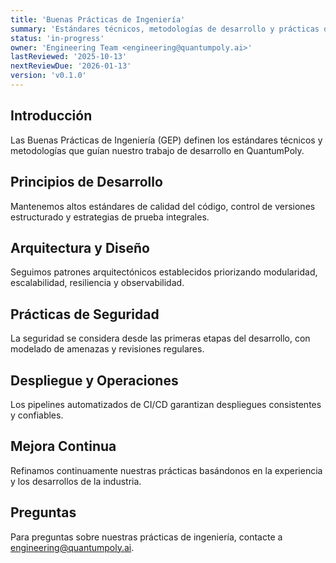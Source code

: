 ```yaml
---
title: 'Buenas Prácticas de Ingeniería'
summary: 'Estándares técnicos, metodologías de desarrollo y prácticas de aseguramiento de calidad que guían nuestro trabajo de ingeniería.'
status: 'in-progress'
owner: 'Engineering Team <engineering@quantumpoly.ai>'
lastReviewed: '2025-10-13'
nextReviewDue: '2026-01-13'
version: 'v0.1.0'
---
```


## Introducción

Las Buenas Prácticas de Ingeniería (GEP) definen los estándares técnicos y metodologías que guían nuestro trabajo de desarrollo en QuantumPoly.

## Principios de Desarrollo

Mantenemos altos estándares de calidad del código, control de versiones estructurado y estrategias de prueba integrales.

## Arquitectura y Diseño

Seguimos patrones arquitectónicos establecidos priorizando modularidad, escalabilidad, resiliencia y observabilidad.

## Prácticas de Seguridad

La seguridad se considera desde las primeras etapas del desarrollo, con modelado de amenazas y revisiones regulares.

## Despliegue y Operaciones

Los pipelines automatizados de CI/CD garantizan despliegues consistentes y confiables.

## Mejora Continua

Refinamos continuamente nuestras prácticas basándonos en la experiencia y los desarrollos de la industria.

## Preguntas

Para preguntas sobre nuestras prácticas de ingeniería, contacte a engineering@quantumpoly.ai.
